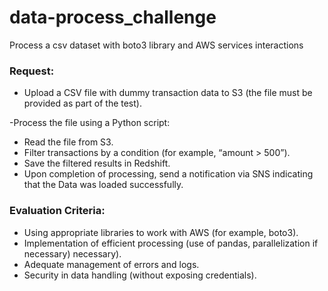 # data-process_challenge
Process a csv dataset with boto3 library and AWS services interactions

### Request:

- Upload a CSV file with dummy transaction data to S3 (the file must be
provided as part of the test).

-Process the file using a Python script:
  - Read the file from S3.
  - Filter transactions by a condition (for example, “amount > 500”).
  - Save the filtered results in Redshift.
- Upon completion of processing, send a notification via SNS indicating that the
Data was loaded successfully.

### Evaluation Criteria:

- Using appropriate libraries to work with AWS (for example, boto3).
- Implementation of efficient processing (use of pandas, parallelization if necessary)
necessary).
- Adequate management of errors and logs.
- Security in data handling (without exposing credentials).

